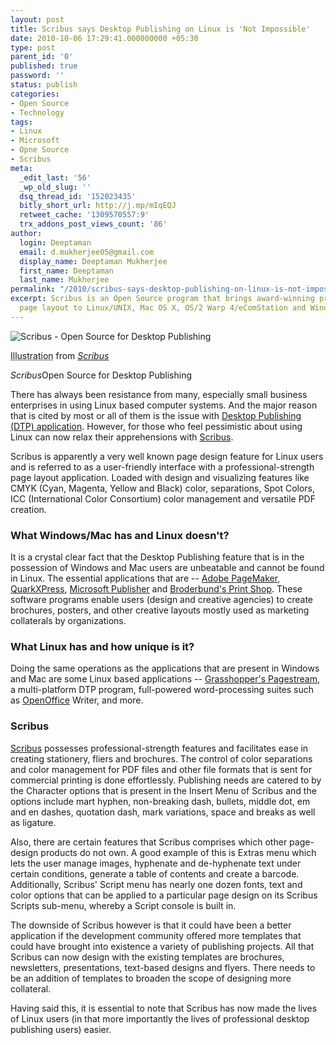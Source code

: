 ```yaml
---
layout: post
title: Scribus says Desktop Publishing on Linux is 'Not Impossible'
date: 2010-10-06 17:29:41.000000000 +05:30
type: post
parent_id: '0'
published: true
password: ''
status: publish
categories:
- Open Source
- Technology
tags:
- Linux
- Microsoft
- Opne Source
- Scribus
meta:
  _edit_last: '56'
  _wp_old_slug: ''
  dsq_thread_id: '152023435'
  bitly_short_url: http://j.mp/mIqEQJ
  retweet_cache: '1309570557:9'
  trx_addons_post_views_count: '86'
author:
  login: Deeptaman
  email: d.mukherjee05@gmail.com
  display_name: Deeptaman Mukherjee
  first_name: Deeptaman
  last_name: Mukherjee
permalink: "/2010/scribus-says-desktop-publishing-on-linux-is-not-impossible/"
excerpt: Scribus is an Open Source program that brings award-winning professional
  page layout to Linux/UNIX, Mac OS X, OS/2 Warp 4/eComStation and Windows desktops.
---
```

<div class="figure"><img src="/static/2010/10/scribus.jpg" alt="Scribus - Open Source for Desktop Publishing" />
<p class="credit"><abbr class="type" title="Illustration">Illustration</abbr> from <cite><a href="http://www.scribus.net/">Scribus</a></cite></p>
<p class="caption"><em class="title">Scribus</em>Open Source for Desktop Publishing</p>
</div>
<p><!--more--></p>
<p>There has always been resistance from many, especially small business enterprises in using Linux based computer systems. And the major reason that is cited by most or all of them is the issue with <a href="http://en.wikipedia.org/wiki/Desktop_publishing">Desktop Publishing (DTP) application</a>. However, for those who feel pessimistic about using Linux can now relax their apprehensions with <a href="http://www.scribus.net/">Scribus</a>. </p>
<p>Scribus is apparently a very well known page design feature for Linux users and is referred to as a user-friendly interface with a professional-strength page layout application. Loaded with design and visualizing features like CMYK (Cyan, Magenta, Yellow and Black) color, separations, Spot Colors, ICC (International Color Consortium) color management and versatile PDF creation. </p>
<h3>What Windows/Mac has and Linux doesn't?</h3>
<p>It is a crystal clear fact that the Desktop Publishing feature that is in the possession of Windows and Mac users are unbeatable and cannot be found in Linux. The essential applications that are -- <a href="http://www.adobe.com/products/pagemaker/">Adobe PageMaker</a>, <a href="http://www.quark.com/"> QuarkXPress</a>, <a href="http://office.microsoft.com/en-us/publisher/">Microsoft Publisher</a> and <a href="http://www.broderbund.com/">Broderbund's Print Shop</a>. These software programs enable users (design and creative agencies) to create brochures, posters, and other creative layouts mostly used as marketing collaterals by organizations.</p>
<h3>What Linux has and how unique is it?</h3>
<p>Doing the same operations as the applications that are present in Windows and Mac are some Linux based applications -- <a href="http://www.grasshopperllc.com/">Grasshopper's Pagestream</a>, a multi-platform DTP program, full-powered word-processing suites such as <a href="http://www.openoffice.org/">OpenOffice</a> Writer, and more.</p>
<h3>Scribus</h3>
<p><a href="http://www.scribus.net/">Scribus</a> possesses professional-strength features and facilitates ease in creating stationery, fliers and brochures. The control of color separations and color management for PDF files and other file formats that is sent for commercial printing is done effortlessly. Publishing needs are catered to by the Character options that is present in the Insert Menu of Scribus and the options include mart hyphen, non-breaking dash, bullets, middle dot, em and en dashes, quotation dash, mark variations, space and breaks as well as ligature. </p>
<p>Also, there are certain features that Scribus comprises which other page-design products do not own. A good example of this is Extras menu which lets the user manage images, hyphenate and de-hyphenate text under certain conditions, generate a table of contents and create a barcode. Additionally, Scribus' Script menu has nearly one dozen fonts, text and color options that can be applied to a particular page design on its Scribus Scripts sub-menu, whereby a Script console is built in.</p>
<p>The downside of Scribus however is that it could have been a better application if the development community offered more templates that could have brought into existence a variety of publishing projects. All that Scribus can now design with the existing templates are brochures, newsletters, presentations, text-based designs and flyers. There needs to be an addition of templates to broaden the scope of designing more collateral.</p>
<p>Having said this, it is essential to note that Scribus has now made the lives of Linux users (in that more importantly the lives of professional desktop publishing users) easier.</p>
